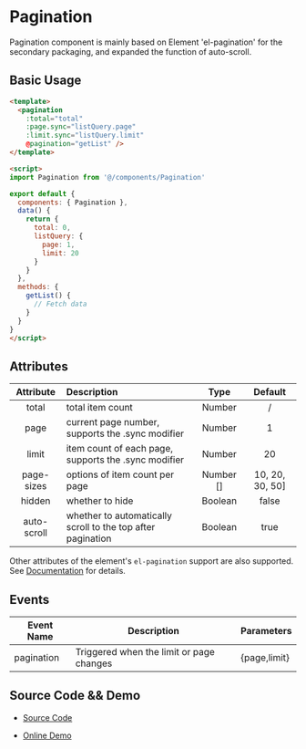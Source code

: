 # Pagination <Badge text="v3.9.2+"/>

Pagination component is mainly based on Element 'el-pagination' for the secondary packaging, and expanded the function of auto-scroll.

## Basic Usage

```html
<template>
  <pagination
    :total="total"
    :page.sync="listQuery.page"
    :limit.sync="listQuery.limit"
    @pagination="getList" />
</template>

<script>
import Pagination from '@/components/Pagination'

export default {
  components: { Pagination },
  data() {
    return {
      total: 0,
      listQuery: {
        page: 1,
        limit: 20
      }
    }
  },
  methods: {
    getList() {
      // Fetch data
    }
  }
}
</script>
```

## Attributes

|  Attribute  | Description                                                 |   Type    |     Default     |
| :---------: | :---------------------------------------------------------- | :-------: | :-------------: |
|    total    | total item count                                            |  Number   |        /        |
|    page     | current page number, supports the .sync modifier            |  Number   |        1        |
|    limit    | item count of each page, supports the .sync modifier        |  Number   |       20        |
| page-sizes  | options of item count per page                              | Number [] | 10, 20, 30, 50] |
|   hidden    | whether to hide                                             |  Boolean  |      false      |
| auto-scroll | whether to automatically scroll to the top after pagination |  Boolean  |      true       |

Other attributes of the element's `el-pagination` support are also supported. See [Documentation](http://element.eleme.io/#/zh-CN/component/pagination) for details.

## Events

| Event Name | Description                              | Parameters   |
| ---------- | ---------------------------------------- | ------------ |
| pagination | Triggered when the limit or page changes | {page,limit} |

## Source Code && Demo

- [Source Code](https://github.com/adempiere/adempiere-vue/blob/master/src/components/Pagination/index.vue)

- [Online Demo](https://adempiere.github.io/adempiere-vue/#/table/complex-table)
